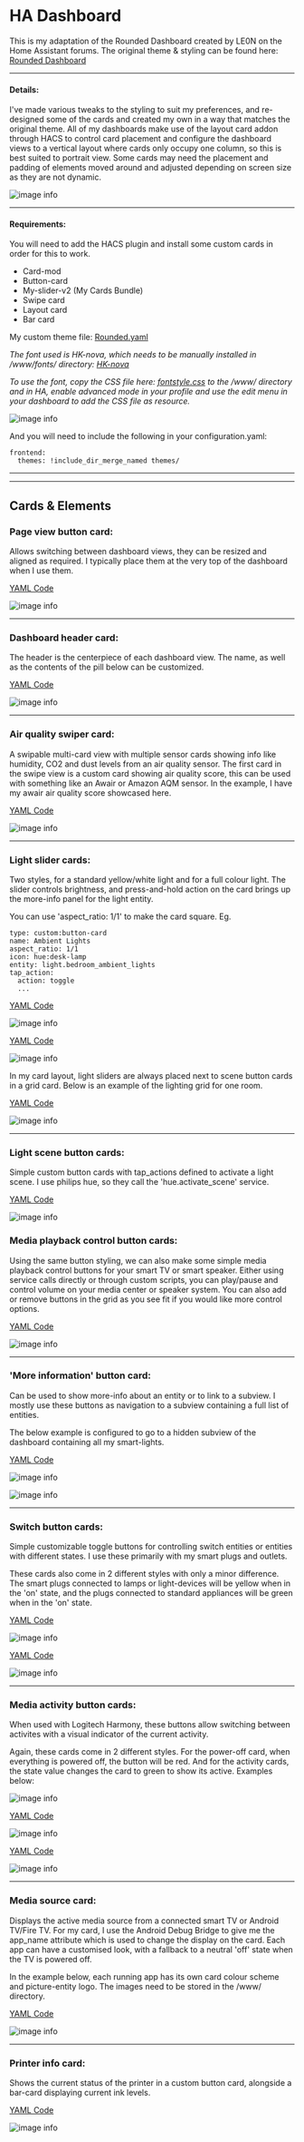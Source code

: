 # HA Dashboard
This is my adaptation of the Rounded Dashboard created by LE0N on the Home Assistant forums. The original theme & styling can be found here: [Rounded Dashboard](https://community.home-assistant.io/t/rounded-dashboard-guide/543043)

---

#### Details:

I've made various tweaks to the styling to suit my preferences, and re-designed some of the cards and created my own in a way that matches the original theme. All of my dashboards make use of the layout card addon through HACS to control card placement and configure the dashboard views to a vertical layout where cards only occupy one column, so this is best suited to portrait view. Some cards may need the placement and padding of elements moved around and adjusted depending on screen size as they are not dynamic.

![image info](images/dashboard-overview.gif)

---

#### Requirements:

You will need to add the HACS plugin and install some custom cards in order for this to work.

* Card-mod
* Button-card
* My-slider-v2 (My Cards Bundle)
* Swipe card
* Layout card
* Bar card

My custom theme file: [Rounded.yaml](/themes/Rounded.yaml)

*The font used is HK-nova, which needs to be manually installed in /www/fonts/ directory: [HK-nova](https://hanken.co/en-gb/products/hk-nova)*

*To use the font, copy the CSS file here: [fontstyle.css](/fontstyle.css) to the /www/ directory and in HA, enable advanced mode in your profile and use the edit menu in your dashboard to add the CSS file as resource.*

![image info](images/fontstyle.png)

And you will need to include the following in your configuration.yaml:
```
frontend:
  themes: !include_dir_merge_named themes/
```

---
---

## Cards & Elements

### Page view button card:
Allows switching between dashboard views, they can be resized and aligned as required. I typically place them at the very top of the dashboard when I use them.

[YAML Code](/cards/page-view-buttons.yaml)

![image info](images/page-view-buttons.png)

---

### Dashboard header card:
The header is the centerpiece of each dashboard view. The name, as well as the contents of the pill below can be customized.

[YAML Code](/cards/dashboard-header.yaml)

![image info](images/dashboard-header.png)

---

### Air quality swiper card:
A swipable multi-card view with multiple sensor cards showing info like humidity, CO2 and dust levels from an air quality sensor. The first card in the swipe view is a custom card showing air quality score, this can be used with something like an Awair or Amazon AQM sensor. In the example, I have my awair air quality score showcased here.

[YAML Code](/cards/air-quality-swiper.yaml)

![image info](images/air-quality-swiper.gif)

---

### Light slider cards:
Two styles, for a standard yellow/white light and for a full colour light. The slider controls brightness, and press-and-hold action on the card brings up the more-info panel for the light entity.

You can use 'aspect_ratio: 1/1' to make the card square. Eg.
```
type: custom:button-card
name: Ambient Lights
aspect_ratio: 1/1
icon: hue:desk-lamp
entity: light.bedroom_ambient_lights
tap_action:
  action: toggle
  ...
```

[YAML Code](/cards/light-card-normal.yaml)

![image info](images/light-card-normal.gif)


[YAML Code](/cards/light-card-colour.yaml)

![image info](images/light-card-colour.gif)

In my card layout, light sliders are always placed next to scene button cards in a grid card. Below is an example of the lighting grid for one room.

[YAML Code](/cards/full-light-grid-card.yaml)

![image info](images/full-light-grid-card.png)

---

### Light scene button cards:
Simple custom button cards with tap_actions defined to activate a light scene. I use philips hue, so they call the 'hue.activate_scene' service.

[YAML Code](/cards/lighting-scene-button.yaml)

![image info](images/lighting-scene-button.png)


### Media playback control button cards:
Using the same button styling, we can also make some simple media playback control buttons for your smart TV or smart speaker. Either using service calls directly or through custom scripts, you can play/pause and control volume on your media center or speaker system. You can also add or remove buttons in the grid as you see fit if you would like more control options.

[YAML Code](/cards/media-playback-control-button-card.yaml)

![image info](images/media-playback-control-button-card.png)

---

### 'More information' button card:
Can be used to show more-info about an entity or to link to a subview. I mostly use these buttons as navigation to a subview containing a full list of entities. 

The below example is configured to go to a hidden subview of the dashboard containing all my smart-lights.

[YAML Code](/cards/more-information-button.yaml)

![image info](images/more-information-button.png)

![image info](images/more-information-button-example.gif)

---

### Switch button cards:
Simple customizable toggle buttons for controlling switch entities or entities with different states. I use these primarily with my smart plugs and outlets. 

These cards also come in 2 different styles with only a minor difference. The smart plugs connected to lamps or light-devices will be yellow when in the 'on' state, and the plugs connected to standard appliances will be green when in the 'on' state.

[YAML Code](/cards/switch-button-light.yaml)

![image info](images/switch-button-light.gif)

[YAML Code](/cards/switch-button-device.yaml)

![image info](images/switch-button-device.gif)

---

### Media activity button cards:
When used with Logitech Harmony, these buttons allow switching between activites with a visual indicator of the current activity.

Again, these cards come in 2 different styles. For the power-off card, when everything is powered off, the button will be red. And for the activity cards, the state value changes the card to green to show its active. Examples below:

![image info](images/media-activity-button-grid.gif)

[YAML Code](/cards/media-activity-off-button.yaml)

![image info](images/media-activity-off-button.gif)

[YAML Code](/cards/media-activity-button.yaml)

![image info](images/media-activity-button.gif)

---

### Media source card:
Displays the active media source from a connected smart TV or Android TV/Fire TV. For my card, I use the Android Debug Bridge to give me the app_name attribute which is used to change the display on the card. Each app can have a customised look, with a fallback to a neutral 'off' state when the TV is powered off.

In the example below, each running app has its own card colour scheme and picture-entity logo. The images need to be stored in the /www/ directory.

[YAML Code](/cards/media-source-card.yaml)

![image info](images/media-source-card.gif)

---

### Printer info card:
Shows the current status of the printer in a custom button card, alongside a bar-card displaying current ink levels.

[YAML Code](/cards/printer-info-card.yaml)

![image info](images/printer-info-card.gif)